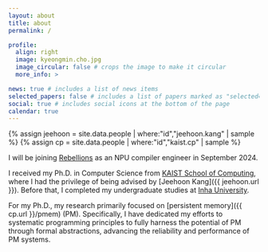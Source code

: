 ```yaml
---
layout: about
title: about
permalink: /

profile:
  align: right
  image: kyeongmin.cho.jpg
  image_circular: false # crops the image to make it circular
  more_info: >

news: true # includes a list of news items
selected_papers: false # includes a list of papers marked as "selected={true}"
social: true # includes social icons at the bottom of the page
calendar: true
---
```


{% assign jeehoon = site.data.people | where:"id","jeehoon.kang" | sample %}
{% assign cp = site.data.people | where:"id","kaist.cp" | sample %}

I will be joining [Rebellions](https://rebellions.ai) as an NPU compiler engineer in September 2024.

I received my Ph.D. in Computer Science from [KAIST School of Computing](https://cs.kaist.ac.kr), where I had the privilege of being advised by [Jeehoon Kang]({{ jeehoon.url }}).
Before that, I completed my undergraduate studies at [Inha University](https://www.inha.ac.kr/).

For my Ph.D., my research primarily focused on [persistent memory]({{ cp.url }}/pmem) (PM).
Specifically, I have dedicated my efforts to systematic programming principles to fully harness the potential of PM through formal abstractions, advancing the reliability and performance of PM systems.

